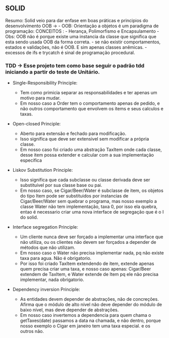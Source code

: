 ## SOLID

Resumo: Solid veio para dar enfase em boas práticas e principios do desenvolvimento OOB -> 
    - OOB: Orientação a objetos é um paradigma de programação: CONCEITOS :
        - Herança, Polimorfismo e Encapsulamento
    - Obs: OOB não é porque existe uma instancia da classe que significa que esta sendo usada OOB da forma correta.
        - se não existir comportamentos, estados e validações, não é OOB. E sim apenas classes anêmicas.
        - excessos de ifs e trycatch é sinal de programação procedural.
    
### TDD -> Esse projeto tem como base seguir o padrão tdd iniciando a partir do teste de Unitário.

- Single-Responsibility Principle:
    - Tem como primicia separar as responsabilidades e ter apenas um motivo para mudar.
    - Em nosso caso a Order tem o comportamento apenas de pedido,
      e não outros comportamento que envolvem os items e seus calculos e taxas.

- Open-closed Principle:     
    - Aberto para extensão e fechado para modificação.
    - Isso significa que deve ser extensivel sem modificar a própria classe.
    - Em nosso caso foi criado uma abstração TaxItem onde cada classe,
      desse item possa extender e calcular com a sua implementação especifica

- Liskov Substitution Principle:
    - Isso significa que cada subclasse ou classe derivada deve ser substituível por sua classe base ou pai.
    - Em nosso caso, se Cigar/Beer/Water é subclasse de item, os objetos do tipo Item pode ser substituidos
        por instancias de Cigar/Beer/Water sem quebrar o programa, 
        mas nosso exemplo a classe Water não tem implementação, taxa 0, por isso ela quebra, 
        entao é necessario criar uma nova interface de segregação que é o I do solid.

- Interface segregation Principle:
    - Um cliente nunca deve ser forçado a implementar uma interface que não utiliza, 
        ou os clientes não devem ser forçados a depender de métodos que não utilizam.
    - Em nosso caso o Water não precisa implementar nada, pq não existe taxa para agua. Não é obrigatorio.
    - Por isso foi criado TaxItem extendendo de item, extende apenas quem precisa criar uma taxa,
        e nosso caso apenas: Cigar/Beer extendem de TaxItem, 
        e Water extende de Item pq ele não precisa implementar, nada obrigatorio.

- Dependency inversion Principle:
    - As entidades devem depender de abstrações, não de concreções. 
        Afirma que o módulo de alto nível não deve depender do módulo de baixo nível, 
        mas deve depender de abstrações.        
    - Em nosso caso invertemos a dependencia para quem chama o getTaxes(date) passamos a data na chamada,
       e não dentro, porque nosso exemplo o Cigar em janeiro tem uma taxa especial. e os outros não.

 

